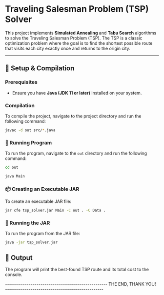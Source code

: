 # Traveling Salesman Problem (TSP) Solver

This project implements **Simulated Annealing** and **Tabu Search** algorithms to solve the Traveling Salesman Problem (TSP). The TSP is a classic optimization problem where the goal is to find the shortest possible route that visits each city exactly once and returns to the origin city.

---

## 🔧 Setup & Compilation

### Prerequisites
- Ensure you have **Java (JDK 11 or later)** installed on your system.

### Compilation
To compile the project, navigate to the project directory and run the following command:

```sh
javac -d out src/*.java
```

### 🚀 Running Program
To run the program, navigate to the `out` directory and run the following command:

```sh
cd out
```

```sh
java Main
```
<!-- ### navigate to the `out` directory and run the following command:

```sh
cd out
``` -->

### 📦 Creating an Executable JAR
To create an executable JAR file:

```sh
jar cfe tsp_solver.jar Main -C out . -C Data .

```

### 🏃 Running the JAR
To run the program from the JAR file:
```sh
java -jar tsp_solver.jar
```

## 📝 Output
The program will print the best-found TSP route and its total cost to the console.

---------------------------------------------------- THE END, THANK YOU! --------------------------------------------------
